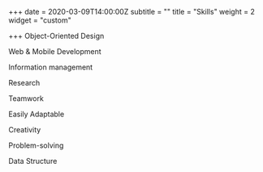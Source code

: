 +++
date = 2020-03-09T14:00:00Z
subtitle = ""
title = "Skills"
weight = 2
widget = "custom"

+++
Object-Oriented Design

Web & Mobile Development

Information management

Research

Teamwork

Easily Adaptable

Creativity

Problem-solving

Data Structure